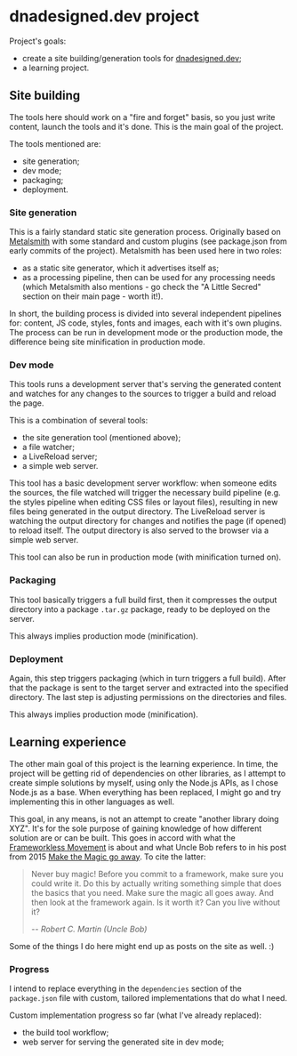 # dnadesigned.dev project

Project's goals:

-   create a site building/generation tools for [dnadesigned.dev](https://dnadesigned.dev);
-   a learning project.

## Site building

The tools here should work on a "fire and forget" basis, so you just write content, launch the tools and it's done.
This is the main goal of the project.

The tools mentioned are:

-   site generation;
-   dev mode;
-   packaging;
-   deployment.

### Site generation

This is a fairly standard static site generation process. Originally based on [Metalsmith](https://metalsmith.io/) with
some standard and custom plugins (see package.json from early commits of the project). Metalsmith has been used here
in two roles:

-   as a static site generator, which it advertises itself as;
-   as a processing pipeline, then can be used for any processing needs (which Metalsmith also mentions - go check
    the "A Little Secred" section on their main page - worth it!).

In short, the building process is divided into several independent pipelines for: content, JS code, styles, fonts
and images, each with it's own plugins. The process can be run in development mode or the production mode,
the difference being site minification in production mode.

### Dev mode

This tools runs a development server that's serving the generated content and watches for any changes to the sources
to trigger a build and reload the page.

This is a combination of several tools:

-   the site generation tool (mentioned above);
-   a file watcher;
-   a LiveReload server;
-   a simple web server.

This tool has a basic development server workflow: when someone edits the sources, the file watched will trigger
the necessary build pipeline (e.g. the styles pipeline when editing CSS files or layout files), resulting in new files
being generated in the output directory. The LiveReload server is watching the output directory for changes and notifies
the page (if opened) to reload itself. The output directory is also served to the browser via a simple web server.

This tool can also be run in production mode (with minification turned on).

### Packaging

This tool basically triggers a full build first, then it compresses the output directory into a package `.tar.gz`
package, ready to be deployed on the server.

This always implies production mode (minification).

### Deployment

Again, this step triggers packaging (which in turn triggers a full build). After that the package is sent to the target
server and extracted into the specified directory. The last step is adjusting permissions on the directories and files.

This always implies production mode (minification).

## Learning experience

The other main goal of this project is the learning experience. In time, the project will be getting rid of dependencies
on other libraries, as I attempt to create simple solutions by myself, using only the Node.js APIs, as I chose Node.js
as a base. When everything has been replaced, I might go and try implementing this in other languages as well.

This goal, in any means, is not an attempt to create "another library doing XYZ". It's for the sole purpose of gaining
knowledge of how different solution are or can be built. This goes in accord with what
the [Frameworkless Movement](https://www.frameworklessmovement.org/) is about and what Uncle Bob refers to in his post
from 2015 [Make the Magic go away](https://blog.cleancoder.com/uncle-bob/2015/08/06/LetTheMagicDie.html). To cite
the latter:

> Never buy magic! Before you commit to a framework, make sure you could write it. Do this by actually writing
> something simple that does the basics that you need. Make sure the magic all goes away. And then look at the framework
> again. Is it worth it? Can you live without it?
>
> -- <cite>Robert C. Martin (Uncle Bob)</cite>

Some of the things I do here might end up as posts on the site as well. :)

### Progress

I intend to replace everything in the `dependencies` section of the `package.json` file with custom, tailored
implementations that do what I need.

Custom implementation progress so far (what I've already replaced):

-   the build tool workflow;
-   web server for serving the generated site in dev mode;
